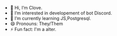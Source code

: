 - 👋 Hi, I’m Clove.
- 👀 I’m interested in developement of bot Discord.
- 🌱 I’m currently learning JS,Postgresql.
- 😄 Pronouns: They/Them
- ⚡ Fun fact: I'm a alter.
